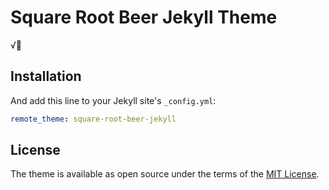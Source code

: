 # Square Root Beer Jekyll Theme

√🍺


## Installation

And add this line to your Jekyll site's `_config.yml`:

```yaml
remote_theme: square-root-beer-jekyll
```

## License

The theme is available as open source under the terms of the [MIT License](https://opensource.org/licenses/MIT).

